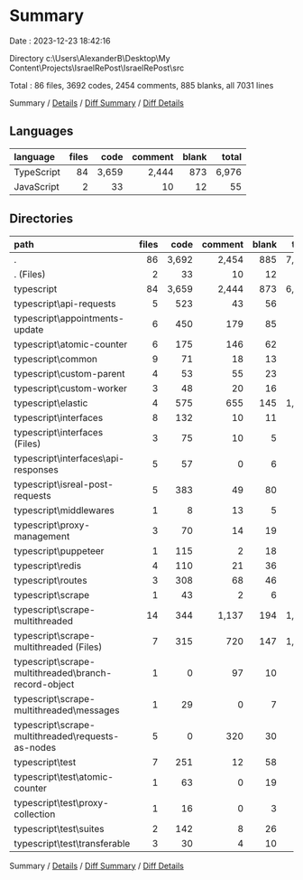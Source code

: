 # Summary

Date : 2023-12-23 18:42:16

Directory c:\\Users\\AlexanderB\\Desktop\\My Content\\Projects\\IsraelRePost\\IsraelRePost\\src

Total : 86 files,  3692 codes, 2454 comments, 885 blanks, all 7031 lines

Summary / [Details](details.md) / [Diff Summary](diff.md) / [Diff Details](diff-details.md)

## Languages
| language | files | code | comment | blank | total |
| :--- | ---: | ---: | ---: | ---: | ---: |
| TypeScript | 84 | 3,659 | 2,444 | 873 | 6,976 |
| JavaScript | 2 | 33 | 10 | 12 | 55 |

## Directories
| path | files | code | comment | blank | total |
| :--- | ---: | ---: | ---: | ---: | ---: |
| . | 86 | 3,692 | 2,454 | 885 | 7,031 |
| . (Files) | 2 | 33 | 10 | 12 | 55 |
| typescript | 84 | 3,659 | 2,444 | 873 | 6,976 |
| typescript\\api-requests | 5 | 523 | 43 | 56 | 622 |
| typescript\\appointments-update | 6 | 450 | 179 | 85 | 714 |
| typescript\\atomic-counter | 6 | 175 | 146 | 62 | 383 |
| typescript\\common | 9 | 71 | 18 | 13 | 102 |
| typescript\\custom-parent | 4 | 53 | 55 | 23 | 131 |
| typescript\\custom-worker | 3 | 48 | 20 | 16 | 84 |
| typescript\\elastic | 4 | 575 | 655 | 145 | 1,375 |
| typescript\\interfaces | 8 | 132 | 10 | 11 | 153 |
| typescript\\interfaces (Files) | 3 | 75 | 10 | 5 | 90 |
| typescript\\interfaces\\api-responses | 5 | 57 | 0 | 6 | 63 |
| typescript\\isreal-post-requests | 5 | 383 | 49 | 80 | 512 |
| typescript\\middlewares | 1 | 8 | 13 | 5 | 26 |
| typescript\\proxy-management | 3 | 70 | 14 | 19 | 103 |
| typescript\\puppeteer | 1 | 115 | 2 | 18 | 135 |
| typescript\\redis | 4 | 110 | 21 | 36 | 167 |
| typescript\\routes | 3 | 308 | 68 | 46 | 422 |
| typescript\\scrape | 1 | 43 | 2 | 6 | 51 |
| typescript\\scrape-multithreaded | 14 | 344 | 1,137 | 194 | 1,675 |
| typescript\\scrape-multithreaded (Files) | 7 | 315 | 720 | 147 | 1,182 |
| typescript\\scrape-multithreaded\\branch-record-object | 1 | 0 | 97 | 10 | 107 |
| typescript\\scrape-multithreaded\\messages | 1 | 29 | 0 | 7 | 36 |
| typescript\\scrape-multithreaded\\requests-as-nodes | 5 | 0 | 320 | 30 | 350 |
| typescript\\test | 7 | 251 | 12 | 58 | 321 |
| typescript\\test\\atomic-counter | 1 | 63 | 0 | 19 | 82 |
| typescript\\test\\proxy-collection | 1 | 16 | 0 | 3 | 19 |
| typescript\\test\\suites | 2 | 142 | 8 | 26 | 176 |
| typescript\\test\\transferable | 3 | 30 | 4 | 10 | 44 |

Summary / [Details](details.md) / [Diff Summary](diff.md) / [Diff Details](diff-details.md)
